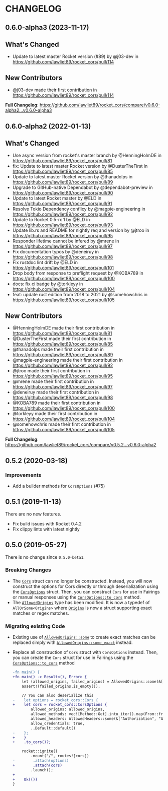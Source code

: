 # CHANGELOG

## 0.6.0-alpha3 (2023-11-17)

## What's Changed
* Update to latest master Rocket version (#89) by @j03-dev in https://github.com/lawliet89/rocket_cors/pull/114

## New Contributors
* @j03-dev made their first contribution in https://github.com/lawliet89/rocket_cors/pull/114

**Full Changelog**: https://github.com/lawliet89/rocket_cors/compare/v0.6.0-alpha2...v0.6.0-alpha3

## 0.6.0-alpha2 (2022-01-13)

## What's Changed
* Use async version from rocket's master branch by @HenningHolmDE in https://github.com/lawliet89/rocket_cors/pull/81
* fix: Update to latest master Rocket version by @DusterTheFirst in https://github.com/lawliet89/rocket_cors/pull/85
* Update to latest master Rocket version by @thanadolps in https://github.com/lawliet89/rocket_cors/pull/89
* Upgrade to GitHub-native Dependabot by @dependabot-preview in https://github.com/lawliet89/rocket_cors/pull/90
* Update to latest Rocket master by @ELD in https://github.com/lawliet89/rocket_cors/pull/91
* Resolve Tokio Dependency conflicy by @magpie-engineering in https://github.com/lawliet89/rocket_cors/pull/92
* Update to Rocket 0.5-rc.1 by @ELD in https://github.com/lawliet89/rocket_cors/pull/93
* Update lib.rs and README for nightly req and version by @jtroo in https://github.com/lawliet89/rocket_cors/pull/95
* Responder lifetime cannot be infered by @mrene in https://github.com/lawliet89/rocket_cors/pull/97
* Fix documentation typos by @deneiruy in https://github.com/lawliet89/rocket_cors/pull/98
* Fix rustdoc lint drift by @ELD in https://github.com/lawliet89/rocket_cors/pull/101
* Drop body from response to preflight request by @KOBA789 in https://github.com/lawliet89/rocket_cors/pull/100
* docs: fix ci badge by @torkleyy in https://github.com/lawliet89/rocket_cors/pull/104
* feat: update rust edition from 2018 to 2021 by @somehowchris in https://github.com/lawliet89/rocket_cors/pull/105

## New Contributors
* @HenningHolmDE made their first contribution in https://github.com/lawliet89/rocket_cors/pull/81
* @DusterTheFirst made their first contribution in https://github.com/lawliet89/rocket_cors/pull/85
* @thanadolps made their first contribution in https://github.com/lawliet89/rocket_cors/pull/89
* @magpie-engineering made their first contribution in https://github.com/lawliet89/rocket_cors/pull/92
* @jtroo made their first contribution in https://github.com/lawliet89/rocket_cors/pull/95
* @mrene made their first contribution in https://github.com/lawliet89/rocket_cors/pull/97
* @deneiruy made their first contribution in https://github.com/lawliet89/rocket_cors/pull/98
* @KOBA789 made their first contribution in https://github.com/lawliet89/rocket_cors/pull/100
* @torkleyy made their first contribution in https://github.com/lawliet89/rocket_cors/pull/104
* @somehowchris made their first contribution in https://github.com/lawliet89/rocket_cors/pull/105

**Full Changelog**: https://github.com/lawliet89/rocket_cors/compare/v0.5.2...v0.6.0-alpha2

## 0.5.2 (2020-03-18)

### Improvements

- Add a builder methods for `CorsOptions` (#75)

## 0.5.1 (2019-11-13)

There are no new features.

- Fix build issues with Rocket 0.4.2
- Fix clippy lints with latest nightly

## <a name="0.5.0"></a>0.5.0 (2019-05-27)

There is no change since `0.5.0-beta1`.

### Breaking Changes

- The [`Cors`](https://lawliet89.github.io/rocket_cors/rocket_cors/struct.Cors.html) struct can no
    longer be constructed. Instead, you will now construct the options for Cors directly or through
    deserialization using the
    [`CorsOptions`](https://lawliet89.github.io/rocket_cors/rocket_cors/struct.CorsOptions.html)
    struct. Then, you can construct `Cors` for use in Fairings or manual responses using the
    [`CorsOptions::to_cors`](https://lawliet89.github.io/rocket_cors/rocket_cors/struct.CorsOptions.html#method.to_cors)
    method.
- The
    [`AllowedOrigins`](https://lawliet89.github.io/rocket_cors/rocket_cors/type.AllowedOrigins.html)
    type has been modified. It is now a typedef of `AllOrSome<Origins>` where
    [`Origins`](https://lawliet89.github.io/rocket_cors/rocket_cors/struct.Origins.html) is now
    a struct supporting exact matches or regex matches.

### Migrating existing Code

- Existing use of
    [`AllowedOrigins::some`](https://docs.rs/rocket_cors/0.4.0/rocket_cors/type.AllowedOrigins.html#method.some)
    to create exact matches can be replaced simply with
    [`AllowedOrigins::some_exact`](https://lawliet89.github.io/rocket_cors/rocket_cors/type.AllowedOrigins.html#method.some_exact)
    instead.
- Replace all construction of `Cors` struct with `CorsOptions` instead. Then, you can create the
    `Cors` struct for use in Fairings using the
    [`CorsOptions::to_cors`](https://lawliet89.github.io/rocket_cors/rocket_cors/struct.CorsOptions.html#method.to_cors)
    method

    ```diff
    -fn main() {
    +fn main() -> Result<(), Error> {
        let (allowed_origins, failed_origins) = AllowedOrigins::some(&["https://www.acme.com"]);
        assert!(failed_origins.is_empty());

        // You can also deserialize this
    -    let options = rocket_cors::Cors {
    +    let cors = rocket_cors::CorsOptions {
            allowed_origins: allowed_origins,
            allowed_methods: vec![Method::Get].into_iter().map(From::from).collect(),
            allowed_headers: AllowedHeaders::some(&["Authorization", "Accept"]),
            allow_credentials: true,
            ..Default::default()
    -    };
    +    }
    +    .to_cors()?;

        rocket::ignite()
            .mount("/", routes![cors])
    -        .attach(options)
    +        .attach(cors)
            .launch();
    +
    +    Ok(())
    }
    ```
